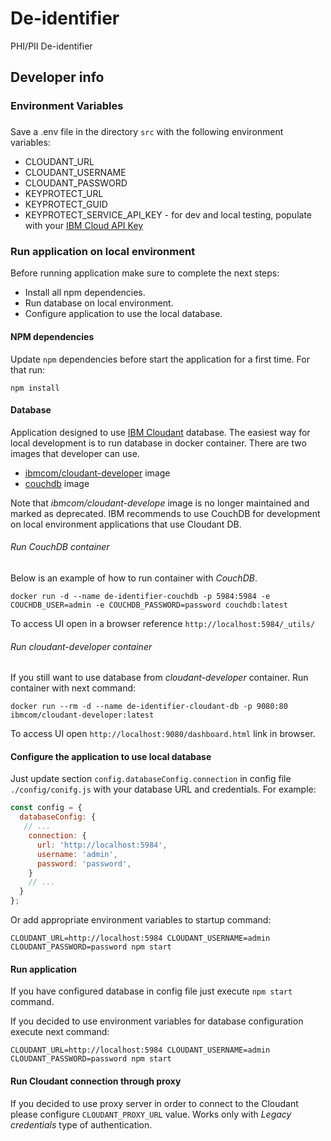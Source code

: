 # De-identifier

PHI/PII De-identifier

## Developer info

### Environment Variables
###

Save a .env file in the directory `src` with the following environment variables:
- CLOUDANT_URL
- CLOUDANT_USERNAME
- CLOUDANT_PASSWORD
- KEYPROTECT_URL
- KEYPROTECT_GUID
- KEYPROTECT_SERVICE_API_KEY - for dev and local testing, populate with your [IBM Cloud API Key](https://cloud.ibm.com/docs/account?topic=account-userapikey#create_user_key)

### Run application on local environment

Before running application make sure to complete the next steps:
* Install all npm dependencies.
* Run database on local environment.
* Configure application to use the local database.

#### NPM dependencies
Update `npm` dependencies before start the application
for a first time. For that run:

`npm install`

#### Database
Application designed to use [IBM Cloudant](https://cloud.ibm.com/docs/Cloudant)
database. The easiest way for local development is to
run database in docker container.
There are two images that developer can use.

* [ibmcom/cloudant-developer](https://hub.docker.com/r/ibmcom/cloudant-developer) image
* [couchdb](https://hub.docker.com/_/couchdb) image

Note that _ibmcom/cloudant-develope_ image is no longer maintained and marked as deprecated.
IBM recommends to use CouchDB for development on local environment applications that use Cloudant DB.

###### Run CouchDB container
Below is an example of how to run container with _CouchDB_.

`docker run -d --name de-identifier-couchdb -p 5984:5984 -e COUCHDB_USER=admin -e COUCHDB_PASSWORD=password couchdb:latest`

To access UI open in a browser reference `http://localhost:5984/_utils/`

###### Run cloudant-developer container

If you still want to use database from _cloudant-developer_ container.
Run container with next command:

`docker run --rm -d --name de-identifier-cloudant-db -p 9080:80 ibmcom/cloudant-developer:latest`

To access UI open `http://localhost:9080/dashboard.html` link in browser.

#### Configure the application to use local database

Just update section `config.databaseConfig.connection` in config file `./config/conifg.js` with your database
URL and credentials. For example:

```javascript
const config = {
  databaseConfig: {
   // ...
    connection: {
      url: 'http://localhost:5984',
      username: 'admin',
      password: 'password',
    }
    // ...
  }
};
```

Or add appropriate environment variables to startup command:

`CLOUDANT_URL=http://localhost:5984 CLOUDANT_USERNAME=admin CLOUDANT_PASSWORD=password npm start` 

#### Run application

If you have configured database in config file just execute `npm start` command.

If you decided to use environment variables for database configuration execute next command:

`CLOUDANT_URL=http://localhost:5984 CLOUDANT_USERNAME=admin CLOUDANT_PASSWORD=password npm start`

#### Run Cloudant connection through proxy

If you decided to use proxy server in order to connect to the Cloudant please configure `CLOUDANT_PROXY_URL` value.
Works only with _Legacy credentials_ type of authentication.

